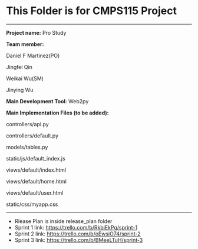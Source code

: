 # This Folder is for CMPS115 Project 
---
**Project name:** Pro Study

**Team member:**

Daniel F Martinez(PO) 

Jingfei Qin 

Weikai Wu(SM) 

Jinying Wu 

**Main Development Tool:**
Web2py

**Main Implementation Files (to be added):**

controllers/api.py

controllers/default.py

models/tables.py

static/js/default_index.js

views/default/index.html

views/default/home.html

views/default/user.html

static/css/myapp.css


--- 
* Rlease Plan is inside release_plan folder
* Sprint 1 link: https://trello.com/b/RkbiEkPq/sprint-1
* Sprint 2 link: https://trello.com/b/oEwsiO74/sprint-2
* Sprint 3 link: https://trello.com/b/BMeeLTuH/sprint-3
